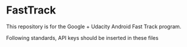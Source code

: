 # FastTrack
This repository is for the Google + Udacity Android Fast Track program.

Following standards, API keys should be inserted in these files
